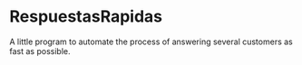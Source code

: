 # RespuestasRapidas
 A little program to automate the process of answering several customers as fast as possible.
